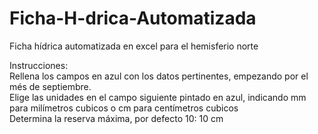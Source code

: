 # Ficha-H-drica-Automatizada
Ficha hídrica automatizada en excel para el hemisferio norte


Instrucciones:								
Rellena los campos en azul con los datos pertinentes, empezando por el més de septiembre.								
Elige las unidades en el campo siguiente pintado en azul, indicando mm para milímetros cubicos o  cm para centímetros cubicos								
Determina la reserva máxima, por defecto 10:				10	cm			

